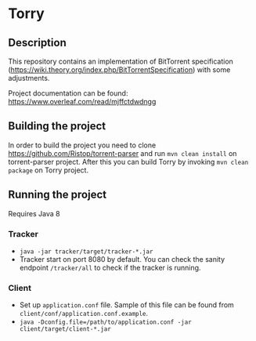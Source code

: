 # Torry

## Description

This repository contains an implementation of BitTorrent specification (https://wiki.theory.org/index.php/BitTorrentSpecification) with some adjustments.

Project documentation can be found:
https://www.overleaf.com/read/mjffctdwdngg


## Building the project

In order to build the project you need to clone https://github.com/Ristop/torrent-parser and run `mvn clean install` on torrent-parser project. After this you can build Torry by invoking `mvn clean package` on Torry project.

## Running the project

Requires Java 8

### Tracker
* `java -jar tracker/target/tracker-*.jar`
* Tracker start on port 8080 by default. You can check the sanity endpoint `/tracker/all` to check if the tracker is running.
### Client
* Set up `application.conf` file. Sample of this file can be found from `client/conf/application.conf.example`.
* `java -Dconfig.file=/path/to/application.conf -jar client/target/client-*.jar`
